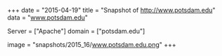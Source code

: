 
+++
date = "2015-04-19"
title = "Snapshot of http://www.potsdam.edu"
data = "www.potsdam.edu"

Server = ["Apache"]
domain = ["potsdam.edu"]

  image = "snapshots/2015_16/www.potsdam.edu.png"
+++
#
